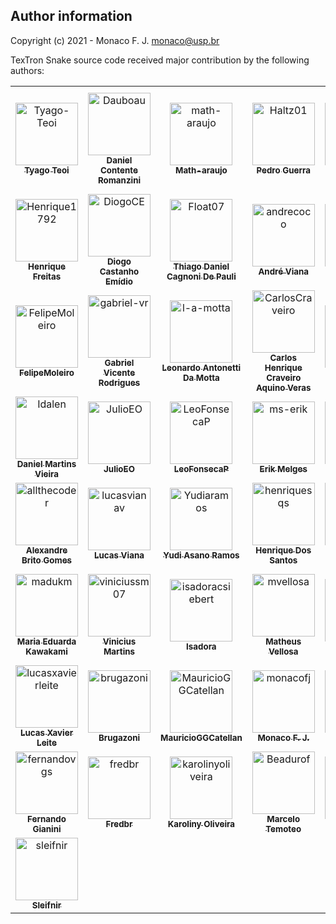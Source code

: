 
Author information
------------------------------

Copyright (c) 2021 - Monaco F. J. <monaco@usp.br>

TexTron Snake source code received major contribution by
the following authors:

<!-- readme: contributors -start -->
<table>
<tr>
    <td align="center">
        <a href="https://github.com/Tyago-Teoi">
            <img src="https://avatars.githubusercontent.com/u/47069208?v=4" width="100;" alt="Tyago-Teoi"/>
            <br />
            <sub><b>Tyago Teoi</b></sub>
        </a>
    </td>
    <td align="center">
        <a href="https://github.com/Dauboau">
            <img src="https://avatars.githubusercontent.com/u/86164187?v=4" width="100;" alt="Dauboau"/>
            <br />
            <sub><b>Daniel Contente Romanzini</b></sub>
        </a>
    </td>
    <td align="center">
        <a href="https://github.com/math-araujo">
            <img src="https://avatars.githubusercontent.com/u/52018308?v=4" width="100;" alt="math-araujo"/>
            <br />
            <sub><b>Math-araujo</b></sub>
        </a>
    </td>
    <td align="center">
        <a href="https://github.com/Haltz01">
            <img src="https://avatars.githubusercontent.com/u/47257437?v=4" width="100;" alt="Haltz01"/>
            <br />
            <sub><b>Pedro Guerra</b></sub>
        </a>
    </td>
    <td align="center">
        <a href="https://github.com/di-press">
            <img src="https://avatars.githubusercontent.com/u/63003427?v=4" width="100;" alt="di-press"/>
            <br />
            <sub><b>Di Press</b></sub>
        </a>
    </td>
    <td align="center">
        <a href="https://github.com/marcuscastelo">
            <img src="https://avatars.githubusercontent.com/u/27441558?v=4" width="100;" alt="marcuscastelo"/>
            <br />
            <sub><b>Marcus Vinicius Castelo Branco Martins</b></sub>
        </a>
    </td></tr>
<tr>
    <td align="center">
        <a href="https://github.com/Henrique1792">
            <img src="https://avatars.githubusercontent.com/u/7610888?v=4" width="100;" alt="Henrique1792"/>
            <br />
            <sub><b>Henrique Freitas</b></sub>
        </a>
    </td>
    <td align="center">
        <a href="https://github.com/DiogoCE">
            <img src="https://avatars.githubusercontent.com/u/64482147?v=4" width="100;" alt="DiogoCE"/>
            <br />
            <sub><b>Diogo Castanho Emídio</b></sub>
        </a>
    </td>
    <td align="center">
        <a href="https://github.com/Float07">
            <img src="https://avatars.githubusercontent.com/u/39651883?v=4" width="100;" alt="Float07"/>
            <br />
            <sub><b>Thiago Daniel Cagnoni De Pauli</b></sub>
        </a>
    </td>
    <td align="center">
        <a href="https://github.com/andrecoco">
            <img src="https://avatars.githubusercontent.com/u/16878985?v=4" width="100;" alt="andrecoco"/>
            <br />
            <sub><b>André Viana</b></sub>
        </a>
    </td>
    <td align="center">
        <a href="https://github.com/artP2">
            <img src="https://avatars.githubusercontent.com/u/36577408?v=4" width="100;" alt="artP2"/>
            <br />
            <sub><b>ArtP2</b></sub>
        </a>
    </td>
    <td align="center">
        <a href="https://github.com/gabriel-libardi">
            <img src="https://avatars.githubusercontent.com/u/93263761?v=4" width="100;" alt="gabriel-libardi"/>
            <br />
            <sub><b>Gabriel Franceschi Libardi</b></sub>
        </a>
    </td></tr>
<tr>
    <td align="center">
        <a href="https://github.com/FelipeMoleiro">
            <img src="https://avatars.githubusercontent.com/u/40440420?v=4" width="100;" alt="FelipeMoleiro"/>
            <br />
            <sub><b>FelipeMoleiro</b></sub>
        </a>
    </td>
    <td align="center">
        <a href="https://github.com/gabriel-vr">
            <img src="https://avatars.githubusercontent.com/u/66570705?v=4" width="100;" alt="gabriel-vr"/>
            <br />
            <sub><b>Gabriel Vicente Rodrigues</b></sub>
        </a>
    </td>
    <td align="center">
        <a href="https://github.com/l-a-motta">
            <img src="https://avatars.githubusercontent.com/u/42696793?v=4" width="100;" alt="l-a-motta"/>
            <br />
            <sub><b>Leonardo Antonetti Da Motta</b></sub>
        </a>
    </td>
    <td align="center">
        <a href="https://github.com/CarlosCraveiro">
            <img src="https://avatars.githubusercontent.com/u/85318248?v=4" width="100;" alt="CarlosCraveiro"/>
            <br />
            <sub><b>Carlos Henrique Craveiro Aquino Veras</b></sub>
        </a>
    </td>
    <td align="center">
        <a href="https://github.com/gsasouza">
            <img src="https://avatars.githubusercontent.com/u/8701003?v=4" width="100;" alt="gsasouza"/>
            <br />
            <sub><b>Gabriel Souza</b></sub>
        </a>
    </td>
    <td align="center">
        <a href="https://github.com/UesleiPina">
            <img src="https://avatars.githubusercontent.com/u/78181182?v=4" width="100;" alt="UesleiPina"/>
            <br />
            <sub><b>Ueslei Pina</b></sub>
        </a>
    </td></tr>
<tr>
    <td align="center">
        <a href="https://github.com/Idalen">
            <img src="https://avatars.githubusercontent.com/u/48536015?v=4" width="100;" alt="Idalen"/>
            <br />
            <sub><b>Daniel Martins Vieira</b></sub>
        </a>
    </td>
    <td align="center">
        <a href="https://github.com/JulioEO">
            <img src="https://avatars.githubusercontent.com/u/40305649?v=4" width="100;" alt="JulioEO"/>
            <br />
            <sub><b>JulioEO</b></sub>
        </a>
    </td>
    <td align="center">
        <a href="https://github.com/LeoFonsecaP">
            <img src="https://avatars.githubusercontent.com/u/63270818?v=4" width="100;" alt="LeoFonsecaP"/>
            <br />
            <sub><b>LeoFonsecaP</b></sub>
        </a>
    </td>
    <td align="center">
        <a href="https://github.com/ms-erik">
            <img src="https://avatars.githubusercontent.com/u/87500711?v=4" width="100;" alt="ms-erik"/>
            <br />
            <sub><b>Erik Melges</b></sub>
        </a>
    </td>
    <td align="center">
        <a href="https://github.com/MuketaUeda">
            <img src="https://avatars.githubusercontent.com/u/82850274?v=4" width="100;" alt="MuketaUeda"/>
            <br />
            <sub><b>MuketaUeda</b></sub>
        </a>
    </td>
    <td align="center">
        <a href="https://github.com/pau1o-hs">
            <img src="https://avatars.githubusercontent.com/u/55563608?v=4" width="100;" alt="pau1o-hs"/>
            <br />
            <sub><b>Paulo Silva</b></sub>
        </a>
    </td></tr>
<tr>
    <td align="center">
        <a href="https://github.com/allthecoder">
            <img src="https://avatars.githubusercontent.com/u/55332784?v=4" width="100;" alt="allthecoder"/>
            <br />
            <sub><b>Alexandre Brito Gomes</b></sub>
        </a>
    </td>
    <td align="center">
        <a href="https://github.com/lucasvianav">
            <img src="https://avatars.githubusercontent.com/u/23108450?v=4" width="100;" alt="lucasvianav"/>
            <br />
            <sub><b>Lucas Viana</b></sub>
        </a>
    </td>
    <td align="center">
        <a href="https://github.com/Yudiaramos">
            <img src="https://avatars.githubusercontent.com/u/71808184?v=4" width="100;" alt="Yudiaramos"/>
            <br />
            <sub><b>Yudi Asano Ramos</b></sub>
        </a>
    </td>
    <td align="center">
        <a href="https://github.com/henriquesqs">
            <img src="https://avatars.githubusercontent.com/u/36971021?v=4" width="100;" alt="henriquesqs"/>
            <br />
            <sub><b>Henrique Dos Santos</b></sub>
        </a>
    </td>
    <td align="center">
        <a href="https://github.com/joaofavoretti">
            <img src="https://avatars.githubusercontent.com/u/31491328?v=4" width="100;" alt="joaofavoretti"/>
            <br />
            <sub><b>João Pedro Favoretti</b></sub>
        </a>
    </td>
    <td align="center">
        <a href="https://github.com/Kodhi314">
            <img src="https://avatars.githubusercontent.com/u/48361852?v=4" width="100;" alt="Kodhi314"/>
            <br />
            <sub><b>Kodhi314</b></sub>
        </a>
    </td></tr>
<tr>
    <td align="center">
        <a href="https://github.com/madukm">
            <img src="https://avatars.githubusercontent.com/u/48024589?v=4" width="100;" alt="madukm"/>
            <br />
            <sub><b>Maria Eduarda Kawakami</b></sub>
        </a>
    </td>
    <td align="center">
        <a href="https://github.com/viniciussm07">
            <img src="https://avatars.githubusercontent.com/u/78987625?v=4" width="100;" alt="viniciussm07"/>
            <br />
            <sub><b>Vinicius Martins</b></sub>
        </a>
    </td>
    <td align="center">
        <a href="https://github.com/isadoracsiebert">
            <img src="https://avatars.githubusercontent.com/u/75046559?v=4" width="100;" alt="isadoracsiebert"/>
            <br />
            <sub><b>Isadora</b></sub>
        </a>
    </td>
    <td align="center">
        <a href="https://github.com/mvellosa">
            <img src="https://avatars.githubusercontent.com/u/80607728?v=4" width="100;" alt="mvellosa"/>
            <br />
            <sub><b>Matheus Vellosa</b></sub>
        </a>
    </td>
    <td align="center">
        <a href="https://github.com/mathmorfose">
            <img src="https://avatars.githubusercontent.com/u/86624327?v=4" width="100;" alt="mathmorfose"/>
            <br />
            <sub><b>Matheus</b></sub>
        </a>
    </td>
    <td align="center">
        <a href="https://github.com/JoaoHardline">
            <img src="https://avatars.githubusercontent.com/u/84240829?v=4" width="100;" alt="JoaoHardline"/>
            <br />
            <sub><b>João Pedro Gonçalves Ferreira</b></sub>
        </a>
    </td></tr>
<tr>
    <td align="center">
        <a href="https://github.com/lucasxavierleite">
            <img src="https://avatars.githubusercontent.com/u/25937648?v=4" width="100;" alt="lucasxavierleite"/>
            <br />
            <sub><b>Lucas Xavier Leite</b></sub>
        </a>
    </td>
    <td align="center">
        <a href="https://github.com/brugazoni">
            <img src="https://avatars.githubusercontent.com/u/38261348?v=4" width="100;" alt="brugazoni"/>
            <br />
            <sub><b>Brugazoni</b></sub>
        </a>
    </td>
    <td align="center">
        <a href="https://github.com/MauricioGGCatellan">
            <img src="https://avatars.githubusercontent.com/u/40176581?v=4" width="100;" alt="MauricioGGCatellan"/>
            <br />
            <sub><b>MauricioGGCatellan</b></sub>
        </a>
    </td>
    <td align="center">
        <a href="https://github.com/monacofj">
            <img src="https://avatars.githubusercontent.com/u/3980792?v=4" width="100;" alt="monacofj"/>
            <br />
            <sub><b>Monaco F. J.</b></sub>
        </a>
    </td>
    <td align="center">
        <a href="https://github.com/ceneme">
            <img src="https://avatars.githubusercontent.com/u/40470865?v=4" width="100;" alt="ceneme"/>
            <br />
            <sub><b>Ceneme</b></sub>
        </a>
    </td>
    <td align="center">
        <a href="https://github.com/aocard">
            <img src="https://avatars.githubusercontent.com/u/49252510?v=4" width="100;" alt="aocard"/>
            <br />
            <sub><b>AOCard</b></sub>
        </a>
    </td></tr>
<tr>
    <td align="center">
        <a href="https://github.com/fernandovgs">
            <img src="https://avatars.githubusercontent.com/u/14129900?v=4" width="100;" alt="fernandovgs"/>
            <br />
            <sub><b>Fernando Gianini</b></sub>
        </a>
    </td>
    <td align="center">
        <a href="https://github.com/fredbr">
            <img src="https://avatars.githubusercontent.com/u/5673494?v=4" width="100;" alt="fredbr"/>
            <br />
            <sub><b>Fredbr</b></sub>
        </a>
    </td>
    <td align="center">
        <a href="https://github.com/karolinyoliveira">
            <img src="https://avatars.githubusercontent.com/u/45614118?v=4" width="100;" alt="karolinyoliveira"/>
            <br />
            <sub><b>Karoliny Oliveira</b></sub>
        </a>
    </td>
    <td align="center">
        <a href="https://github.com/Beadurof">
            <img src="https://avatars.githubusercontent.com/u/8800471?v=4" width="100;" alt="Beadurof"/>
            <br />
            <sub><b>Marcelo Temoteo</b></sub>
        </a>
    </td>
    <td align="center">
        <a href="https://github.com/guynamedped">
            <img src="https://avatars.githubusercontent.com/u/86412003?v=4" width="100;" alt="guynamedped"/>
            <br />
            <sub><b>Guynamedped</b></sub>
        </a>
    </td>
    <td align="center">
        <a href="https://github.com/karolinysilva">
            <img src="https://avatars.githubusercontent.com/u/78601574?v=4" width="100;" alt="karolinysilva"/>
            <br />
            <sub><b>Karoliny Silva</b></sub>
        </a>
    </td></tr>
<tr>
    <td align="center">
        <a href="https://github.com/sleifnir">
            <img src="https://avatars.githubusercontent.com/u/50050993?v=4" width="100;" alt="sleifnir"/>
            <br />
            <sub><b>Sleifnir</b></sub>
        </a>
    </td></tr>
</table>
<!-- readme: contributors -end -->
